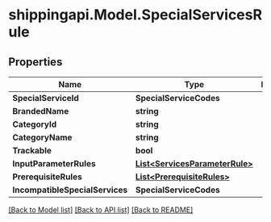 
# shippingapi.Model.SpecialServicesRule

## Properties

Name | Type | Description | Notes
------------ | ------------- | ------------- | -------------
**SpecialServiceId** | **SpecialServiceCodes** |  | [optional] 
**BrandedName** | **string** |  | [optional] 
**CategoryId** | **string** |  | [optional] 
**CategoryName** | **string** |  | [optional] 
**Trackable** | **bool** |  | [optional] 
**InputParameterRules** | [**List&lt;ServicesParameterRule&gt;**](ServicesParameterRule.md) |  | [optional] 
**PrerequisiteRules** | [**List&lt;PrerequisiteRules&gt;**](PrerequisiteRules.md) |  | [optional] 
**IncompatibleSpecialServices** | **SpecialServiceCodes** |  | [optional] 

[[Back to Model list]](../README.md#documentation-for-models)
[[Back to API list]](../README.md#documentation-for-api-endpoints)
[[Back to README]](../README.md)

